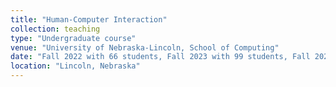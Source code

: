 ```yaml
---
title: "Human-Computer Interaction"
collection: teaching
type: "Undergraduate course"
venue: "University of Nebraska-Lincoln, School of Computing"
date: "Fall 2022 with 66 students, Fall 2023 with 99 students, Fall 2024 with 75 students"
location: "Lincoln, Nebraska"
---
```

